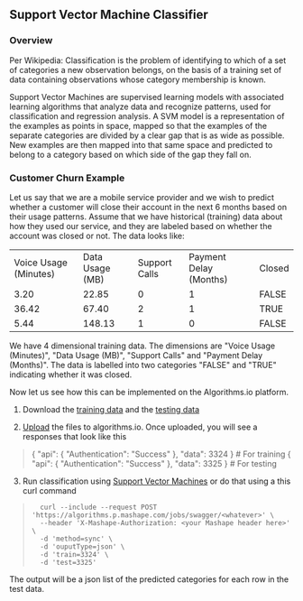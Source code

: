 ## Support Vector Machine Classifier
### Overview

Per Wikipedia: Classification is the problem of identifying to which of a set
of categories a new observation belongs, on the basis of a training set of data
containing observations whose category membership is known.

Support Vector Machines are supervised learning models with associated learning
algorithms that analyze data and recognize patterns, used for classification
and regression analysis. A SVM model is a representation of the examples as
points in space, mapped so that the examples of the separate categories are
divided by a clear gap that is as wide as possible. New examples are then
mapped into that same space and predicted to belong to a category based on
which side of the gap they fall on.

### Customer Churn Example

Let us say that we are a mobile service provider and we wish to predict whether
a customer will close their account in the next 6 months based on their usage
patterns. Assume that we have historical (training) data about how they used
our service, and they are labeled based on whether the account was closed or
not. The data looks like:

<table>
<tr><td>Voice Usage (Minutes)</td><td>Data Usage (MB)</td><td>Support Calls</td><td>Payment Delay (Months)</td><td>Closed</td></tr>
<tr><td>3.20</td><td>22.85</td><td>0</td><td>1</td><td>FALSE</td></tr>
<tr><td>36.42</td><td>67.40</td><td>2</td><td>1</td><td>TRUE</td></tr>
<tr><td>5.44</td><td>148.13</td><td>1</td><td>0</td><td>FALSE</td></tr>
</table>

We have 4 dimensional training data. The dimensions are "Voice Usage
(Minutes)", "Data Usage (MB)", "Support Calls" and "Payment Delay (Months)".
The data is labelled into two categories "FALSE" and "TRUE" indicating whether
it was closed.

Now let us see how this can be implemented on the Algorithms.io platform.

1. Download the [training
data](https://s3.amazonaws.com/sample_dataset.algorithms.io/customer_data_train.csv)
and the [testing
data](https://s3.amazonaws.com/sample_dataset.algorithms.io/customer_data_test.csv)

2.  [Upload](https://www.mashape.com/algorithms-io/algorithms-io#endpoint-Upload)
the files to algorithms.io.  Once uploaded, you will see a responses that look
like this
>   { "api": { "Authentication": "Success" }, "data": 3324 } # For training
>   { "api": { "Authentication": "Success" }, "data": 3325 } # For testing

3. Run classification using [Support Vector
Machines](https://www.mashape.com/algorithms-io/algorithms-io#endpoint-Support-Vector-Machine)
or do that using a this curl command

>		curl --include --request POST 'https://algorithms.p.mashape.com/jobs/swagger/<whatever>' \
>		--header 'X-Mashape-Authorization: <your Mashape header here>' \
>		-d 'method=sync' \
>		-d 'ouputType=json' \
>		-d 'train=3324' \
>		-d 'test=3325'

The output will be a json list of the predicted categories for each row in the
test data.
